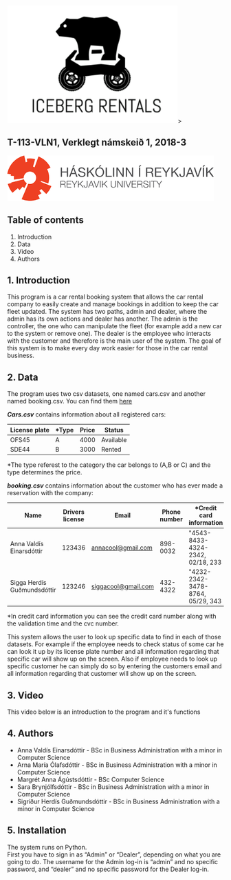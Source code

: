 
![Bear](Bear.png)>
## **T-113-VLN1, Verklegt námskeið 1, 2018-3**

![header1](header1.png)

## **Table of contents**
1. Introduction
2. Data
3. Video
4. Authors


## **1. Introduction**
This program is a car rental booking system that allows the car rental company to easily create and manage bookings in addition to keep the car fleet updated. The system has two paths, admin and dealer, where the admin has its own actions and dealer has another. The admin is the controller, the one who can manipulate the fleet (for example add a new car to the system or remove one). The dealer is the employee who interacts with the customer and therefore is the main user of the system. 
The goal of this system is to make every day work easier for those in the car rental business.  

## **2. Data**
The program uses two csv datasets, one named cars.csv and another named booking.csv.
You can find them [here](https://github.com/margreta/car-rental/tree/master/Iceberg_classes/data)



_**Cars.csv**_ contains information about all registered cars: 

License plate | *Type | Price | Status 
--------------|------|-------|--------
OFS45|A|4000|Available
SDE44|B|3000|Rented 

*The type referest to the category the car belongs to (A,B or C) and the type determines the price.


_**booking.csv**_ contains information about the customer who has ever made a reservation with the company: 

Name | Drivers license | Email | Phone number | *Credit card information | Starting date | End date | License plate | type | price | Extras | Billing type | Booking status  
-----|-----------------|-------|--------------|-------------------------|---------------|----------|---------------|------|-------|--------|--------------|---------------
Anna Valdís Einarsdóttir|123436|annacool@gmail.com|898-0032|"4543-8433-4324-2342, 02/18, 233|2/3/2018|5/3/2018|OFD73|A|4000|car seat|debit card|New
Sigga Herdís Guðmundsdóttir|123246|siggacool@gmail.com|432-4322|"4232-2342-3478-8764, 05/29, 343|10/10/2018|15/10/2018|KSA55|B|3000|kasko insurance|cash|Cancelled


*In credit card information you can see the credit card number along with the validation time and the cvc number. 



This system allows the user to look up specific data to find in each of those datasets. For example if the employee needs to check status of some car he can look it up by its license plate number and all information regarding that specific car will show up on the screen. Also if employee needs to look up specific customer he can simply do so by entering the customers email and all information regarding that customer will show up on the screen. 


## **3. Video**
This video below is an introduction to the program and it's functions


## **4. Authors**
- Anna Valdís Einarsdóttir - BSc in Business Administration with a minor in Computer Science
- Arna María Ólafsdóttir - BSc in Business Administration with a minor in Computer Science
- Margrét Anna Ágústsdóttir - BSc Computer Science
- Sara Brynjólfsdóttir - BSc in Business Administration with a minor in Computer Science
- Sigríður Herdís Guðmundsdóttir - BSc in Business Administration with a minor in Computer Science

## **5. Installation**
The system runs on Python.\
First you have to sign in as “Admin” or “Dealer”, depending on what you are going to do.
The username for the Admin log-in is “admin” and no specific password, and “dealer” and no specific password for the Dealer log-in.




 
